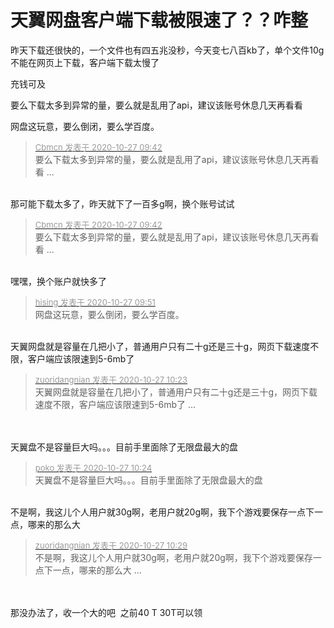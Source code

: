 # 天翼网盘客户端下载被限速了？？咋整


昨天下载还很快的，一个文件也有四五兆没秒，今天变七八百kb了，单个文件10g不能在网页上下载，客户端下载太慢了

充钱可及<img src="static/image/smiley/default/lol.gif" smilieid="12" border="0" alt="" />

要么下载太多到异常的量，要么就是乱用了api，建议该账号休息几天再看看<img src="static/image/smiley/default/lol.gif" smilieid="12" border="0" alt="" /><img id="aimg_amAVs" onclick="zoom(this, this.src, 0, 0, 0)" class="zoom" src="https://cdn.jsdelivr.net/gh/hishis/forum-master/public/images/patch.gif" onmouseover="img_onmouseoverfunc(this)" onload="thumbImg(this)" border="0" alt="" />

网盘这玩意，要么倒闭，要么学百度。<img src="static/image/smiley/default/lol.gif" smilieid="12" border="0" alt="" /><img src="static/image/smiley/default/lol.gif" smilieid="12" border="0" alt="" /><img src="static/image/smiley/default/lol.gif" smilieid="12" border="0" alt="" /><img id="aimg_Gqnd6" onclick="zoom(this, this.src, 0, 0, 0)" class="zoom" src="https://cdn.jsdelivr.net/gh/hishis/forum-master/public/images/patch.gif" onmouseover="img_onmouseoverfunc(this)" onload="thumbImg(this)" border="0" alt="" />

<div class="quote"><blockquote><font size="2"><a href="https://www.hostloc.com/forum.php?mod=redirect&amp;goto=findpost&amp;pid=9357534&amp;ptid=758838" target="_blank"><font color="#999999">Cbmcn 发表于 2020-10-27 09:42</font></a></font><br />
要么下载太多到异常的量，要么就是乱用了api，建议该账号休息几天再看看 ...</blockquote></div><br />
那可能下载太多了，昨天就下了一百多g啊，换个账号试试

<div class="quote"><blockquote><font size="2"><a href="https://www.hostloc.com/forum.php?mod=redirect&amp;goto=findpost&amp;pid=9357534&amp;ptid=758838" target="_blank"><font color="#999999">Cbmcn 发表于 2020-10-27 09:42</font></a></font><br />
要么下载太多到异常的量，要么就是乱用了api，建议该账号休息几天再看看 ...</blockquote></div><br />
嘿嘿，换个账户就快多了

<div class="quote"><blockquote><font size="2"><a href="https://www.hostloc.com/forum.php?mod=redirect&amp;goto=findpost&amp;pid=9357580&amp;ptid=758838" target="_blank"><font color="#999999">hising 发表于 2020-10-27 09:51</font></a></font><br />
网盘这玩意，要么倒闭，要么学百度。</blockquote></div><br />
天翼网盘就是容量在几把小了，普通用户只有二十g还是三十g，网页下载速度不限，客户端应该限速到5-6mb了

<div class="quote"><blockquote><font size="2"><a href="https://www.hostloc.com/forum.php?mod=redirect&amp;goto=findpost&amp;pid=9357745&amp;ptid=758838" target="_blank"><font color="#999999">zuoridangnian 发表于 2020-10-27 10:23</font></a></font><br />
天翼网盘就是容量在几把小了，普通用户只有二十g还是三十g，网页下载速度不限，客户端应该限速到5-6mb了 ...</blockquote></div><br />
<br />
天翼盘不是容量巨大吗。。。目前手里面除了无限盘最大的盘

<div class="quote"><blockquote><font size="2"><a href="https://www.hostloc.com/forum.php?mod=redirect&amp;goto=findpost&amp;pid=9357749&amp;ptid=758838" target="_blank"><font color="#999999">poko 发表于 2020-10-27 10:24</font></a></font><br />
天翼盘不是容量巨大吗。。。目前手里面除了无限盘最大的盘</blockquote></div><br />
不是啊，我这儿个人用户就30g啊，老用户就20g啊，我下个游戏要保存一点下一点，哪来的那么大

<div class="quote"><blockquote><font size="2"><a href="https://www.hostloc.com/forum.php?mod=redirect&amp;goto=findpost&amp;pid=9357777&amp;ptid=758838" target="_blank"><font color="#999999">zuoridangnian 发表于 2020-10-27 10:29</font></a></font><br />
不是啊，我这儿个人用户就30g啊，老用户就20g啊，我下个游戏要保存一点下一点，哪来的那么大 ...</blockquote></div><br />
<br />
那没办法了，收一个大的吧&nbsp;&nbsp;之前40 T 30T可以领
